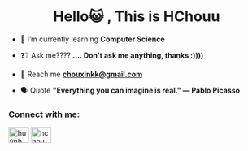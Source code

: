 <h1 align="center">Hello😺 , This is HChouu</h1>


- 🌱 I’m currently learning **Computer Science**

- ❓❔ Ask me???? **.... Don't ask me anything, thanks :))))**

- 💌 Reach me **chouxinkk@gmail.com**

- 🗣 Quote **"Everything you can imagine is real." ― Pablo Picasso**



<h3 align="left">Connect with me:</h3>
<p align="left">
<a href="https://fb.com/huỳnh châu" target="blank"><img align="center" src="https://raw.githubusercontent.com/rahuldkjain/github-profile-readme-generator/master/src/images/icons/Social/facebook.svg" alt="huỳnh châu" height="30" width="40" /></a>
<a href="https://instagram.com/hchou_pie" target="blank"><img align="center" src="https://raw.githubusercontent.com/rahuldkjain/github-profile-readme-generator/master/src/images/icons/Social/instagram.svg" alt="hchou_pie" height="30" width="40" /></a>
</p>
